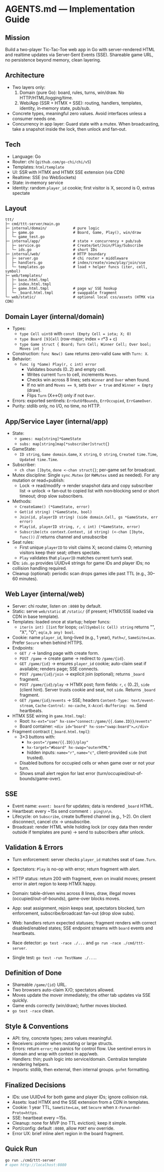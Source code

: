 # AGENTS.md — Implementation Guide

## Mission
Build a two-player Tic‑Tac‑Toe web app in Go with server-rendered HTML and realtime updates via Server‑Sent Events (SSE). Shareable game URL, no persistence beyond memory, clean layering.

## Architecture
- Two layers only:
  1) Domain (pure Go): board, rules, turns, win/draw. No HTTP/HTML/logging/time.
  2) Web/App (SSR + HTMX + SSE): routing, handlers, templates, identity, in‑memory state, pub/sub.
- Concrete types, meaningful zero values. Avoid interfaces unless a consumer needs one.
- Concurrency in app layer: Guard state with a mutex. When broadcasting, take a snapshot inside the lock, then unlock and fan‑out.

## Tech
- Language: Go
- Router: chi (`github.com/go-chi/chi/v5`)
- Templates: `html/template`
- UI: SSR with HTMX and HTMX SSE extension (via CDN)
- Realtime: SSE (no WebSockets)
- State: in‑memory service
- Identity: random `player_id` cookie; first visitor is X, second is O, extras spectate

## Layout
```
ttt/
├─ cmd/ttt-server/main.go
├─ internal/domain/            # pure logic
│  ├─ game.go                  # Board, Game, Play(), win/draw
│  └─ game_test.go
├─ internal/app/               # state + concurrency + pub/sub
│  ├─ service.go               # Create/Get/Join/Play/Subscribe
│  └─ ids.go                   # short IDs
├─ internal/web/               # HTTP boundary
│  ├─ server.go                # chi router + middleware
│  ├─ handlers.go              # index/create/view/play/join/sse
│  └─ templates.go             # load + helper funcs (iter, cell, symbol)
├─ web/templates/
│  ├─ base.html.tmpl
│  ├─ index.html.tmpl
│  ├─ game.html.tmpl           # page w/ SSE hookup
│  └─ _board.html.tmpl         # swappable fragment
└─ web/static/                 # optional local css/assets (HTMX via CDN)
```

## Domain Layer (internal/domain)
- Types:
  - `type Cell uint8` with `const (Empty Cell = iota; X; O)`
  - `type Board [9]Cell` (row-major; index = r*3 + c)
  - `type Game struct { Board; Turn Cell; Winner Cell; Over bool; Moves int }`
- Construction: `func New() Game` returns zero-valid `Game` with `Turn: X`.
- Behavior:
  - `func (g *Game) Play(r, c int) error`
    - Validates bounds (0..2) and empty cell.
    - Writes current `Turn` to cell, increments `Moves`.
    - Checks win across 8 lines; sets `Winner` and `Over` when found.
    - If no win and `Moves == 9`, sets `Over = true` and `Winner = Empty` (draw).
    - Flips `Turn` (X↔O) only if not `Over`.
- Errors: exported sentinels: `ErrOutOfBounds`, `ErrOccupied`, `ErrGameOver`.
- Purity: stdlib only, no I/O, no time, no HTTP.

## App/Service Layer (internal/app)
- State:
  - `games: map[string]*GameState`
  - `subs: map[string]map[*subscriber]struct{}`
- GameState:
  - `ID string`, `Game domain.Game`, `X string`, `O string`, `Created time.Time`, `Updated time.Time`.
- Subscriber:
  - `ch chan []byte`, `done <-chan struct{}`; per-game set for broadcast.
- Mutex discipline: Single `sync.Mutex` (or `RWMutex` used as needed). For any mutation or read+publish:
  - Lock → read/modify → render snapshot data and copy subscriber list → unlock → fan‑out to copied list with non‑blocking send or short timeout; drop slow subscribers.
- Methods:
  - `CreateGame() (*GameState, error)`
  - `Get(id string) (*GameState, bool)`
  - `Join(id, playerID string) (side domain.Cell, gs *GameState, err error)`
  - `Play(id, playerID string, r, c int) (*GameState, error)`
  - `Subscribe(ctx context.Context, id string) (<-chan []byte, func())` // returns channel and unsubscribe
- Seat rules:
  - First unique `playerID` to visit claims X; second claims O; returning visitors keep their seat; others spectate.
  - `Play` validates that `playerID` matches current turn’s seat.
- IDs: `ids.go` provides UUIDv4 strings for game IDs and player IDs; no collision handling required.
- Cleanup (optional): periodic scan drops games idle past TTL (e.g., 30–60 minutes).

## Web Layer (internal/web)
- Server: chi router, listen on `:8080` by default.
- Static: serve `web/static` at `/static/` (if present; HTMX/SSE loaded via CDN in base template).
- Templates: loaded once at startup; helper funcs:
  - `iter(n int) []int` for loops; `cellSymbol(c Cell) string` returns "", "X", "O"; `eq(a,b any) bool`.
- Cookie: name `player_id`, long-lived (e.g., 1 year), `Path=/`, `SameSite=Lax`. Prefer `Secure` when behind HTTPS.
- Endpoints:
  - `GET /` → landing page with create form.
  - `POST /game` → create game → redirect to `/game/{id}`.
  - `GET /game/{id}` → ensures `player_id` cookie; auto-claim seat if available; renders page; SSE connects.
  - `POST /game/{id}/join` → explicit join (optional); returns `_board` fragment.
  - `POST /game/{id}/play` → HTMX post; form fields: `r`, `c` (0..2), `side` (client hint). Server trusts cookie and seat, not `side`. Returns `_board` fragment.
  - `GET /game/{id}/events` → SSE; headers `Content-Type: text/event-stream`, `Cache-Control: no-cache`, `X-Accel-Buffering: no`. Send heartbeats.
- HTMX SSE wiring in `game.html.tmpl`:
  - Root: `hx-ext="sse" hx-sse="connect:/game/{{.Game.ID}}/events"`
  - Board container: `<div id="board" hx-sse="swap:board">…</div>`
- Fragment contract (`_board.html.tmpl`):
  - 3×3 buttons with:
    - `hx-post="/game/{{.ID}}/play"`
    - `hx-target="#board" hx-swap="outerHTML"`
    - hidden inputs: `name="r"`, `name="c"`, client-provided `side` (not trusted).
  - Disabled buttons for occupied cells or when game over or not your turn.
  - Shows small alert region for last error (turn/occupied/out-of-bounds/game-over).

## SSE
- Event name: `event: board` for updates; data is rendered `_board` HTML.
- Heartbeat: every ~15s send comment `: ping\n\n`.
- Lifecycle: on `Subscribe`, create buffered channel (e.g., 1–2). On client disconnect, cancel ctx → unsubscribe.
- Broadcast: render HTML while holding lock (or copy data then render outside if templates are pure) → send to subscribers after unlock.

## Validation & Errors
- Turn enforcement: server checks `player_id` matches seat of `Game.Turn`.
- Spectators: `Play` is no-op with error; return fragment with alert.
- HTTP status: return 200 with fragment, even on invalid moves; present error in alert region to keep HTMX happy.

- Domain: table-driven wins across 8 lines, draw, illegal moves (occupied/out-of-bounds), game-over blocks moves.
- App: seat assignment, rejoin keeps seat, spectators blocked, turn enforcement, subscribe/broadcast fan-out (drop slow subs).
- Web: handlers return expected statuses; fragment renders with correct disabled/enabled states; SSE endpoint streams with `board` events and heartbeats.
- Race detector: `go test -race ./...` and `go run -race ./cmd/ttt-server`.
- Single test: `go test -run TestName ./...`.

## Definition of Done
- Shareable `/game/{id}` URL.
- Two browsers auto-claim X/O; spectators allowed.
- Moves update the mover immediately; the other tab updates via SSE quickly.
- Game ends correctly (win/draw); further moves blocked.
- `go test -race` clean.

## Style & Conventions
- API: tiny, concrete types; zero values meaningful.
- Receivers: pointer when mutating or large structs.
- Errors: return `error`; no panics for control flow. Use sentinel errors in domain and wrap with context in app/web.
- Handlers: thin; push logic into service/domain. Centralize template rendering helpers.
- Imports: stdlib, then external, then internal groups. `gofmt` formatting.

## Finalized Decisions
- IDs: use UUIDv4 for both game and player IDs; ignore collision risk.
- Assets: load HTMX and the SSE extension from a CDN in templates.
- Cookie: 1 year TTL, `SameSite=Lax`, set `Secure` when `X-Forwarded-Proto=https`.
- SSE: heartbeat every ~15s.
- Cleanup: none for MVP (no TTL eviction); keep it simple.
- Port/config: default `:8080`, allow `PORT` env override.
- Error UX: brief inline alert region in the board fragment.

## Quick Run
```sh
go run ./cmd/ttt-server
# open http://localhost:8080
```
